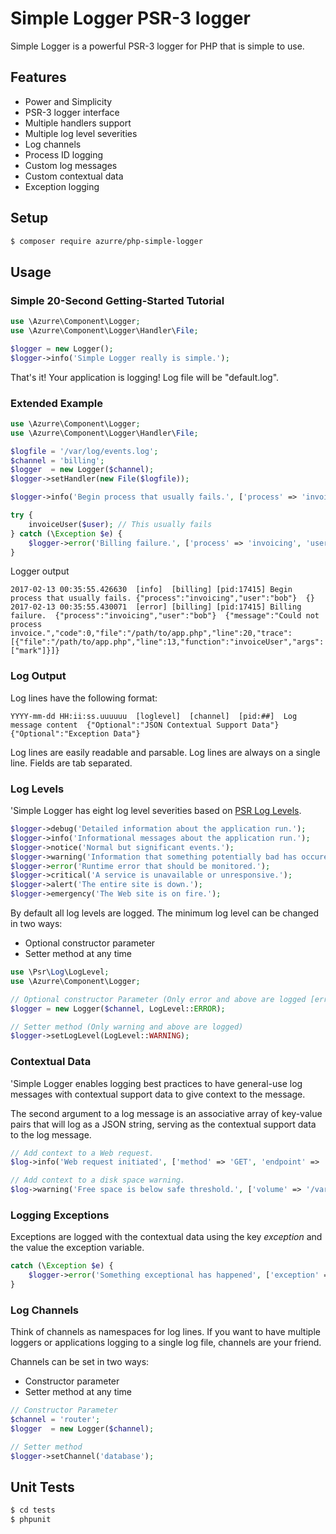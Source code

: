 Simple Logger PSR-3 logger
=====================

Simple Logger is a powerful PSR-3 logger for PHP that is simple to use.

Features
--------

 * Power and Simplicity
 * PSR-3 logger interface
 * Multiple handlers support
 * Multiple log level severities
 * Log channels
 * Process ID logging
 * Custom log messages
 * Custom contextual data
 * Exception logging

Setup
-----

```bash
$ composer require azurre/php-simple-logger
```

Usage
-----

### Simple 20-Second Getting-Started Tutorial
```php
use \Azurre\Component\Logger;
use \Azurre\Component\Logger\Handler\File;

$logger = new Logger();
$logger->info('Simple Logger really is simple.');
```

That's it! Your application is logging! Log file will be "default.log".

### Extended Example
```php
use \Azurre\Component\Logger;
use \Azurre\Component\Logger\Handler\File;

$logfile = '/var/log/events.log';
$channel = 'billing';
$logger  = new Logger($channel);
$logger->setHandler(new File($logfile));

$logger->info('Begin process that usually fails.', ['process' => 'invoicing', 'user' => $user]);

try {
    invoiceUser($user); // This usually fails
} catch (\Exception $e) {
    $logger->error('Billing failure.', ['process' => 'invoicing', 'user' => $user, 'exception' => $e]);
}
```

Logger output
```
2017-02-13 00:35:55.426630  [info]  [billing] [pid:17415] Begin process that usually fails. {"process":"invoicing","user":"bob"}  {}
2017-02-13 00:35:55.430071  [error] [billing] [pid:17415] Billing failure.  {"process":"invoicing","user":"bob"}  {"message":"Could not process invoice.","code":0,"file":"/path/to/app.php","line":20,"trace":[{"file":"/path/to/app.php","line":13,"function":"invoiceUser","args":["mark"]}]}
```

### Log Output
Log lines have the following format:
```
YYYY-mm-dd HH:ii:ss.uuuuuu  [loglevel]  [channel]  [pid:##]  Log message content  {"Optional":"JSON Contextual Support Data"}  {"Optional":"Exception Data"}
```

Log lines are easily readable and parsable. Log lines are always on a single line. Fields are tab separated.

### Log Levels

'Simple Logger has eight log level severities based on [PSR Log Levels](http://www.php-fig.org/psr/psr-3/#psrlogloglevel).

```php
$logger->debug('Detailed information about the application run.');
$logger->info('Informational messages about the application run.');
$logger->notice('Normal but significant events.');
$logger->warning('Information that something potentially bad has occured.');
$logger->error('Runtime error that should be monitored.');
$logger->critical('A service is unavailable or unresponsive.');
$logger->alert('The entire site is down.');
$logger->emergency('The Web site is on fire.');
```

By default all log levels are logged. The minimum log level can be changed in two ways:
 * Optional constructor parameter
 * Setter method at any time

```php
use \Psr\Log\LogLevel;
use \Azurre\Component\Logger;

// Optional constructor Parameter (Only error and above are logged [error, critical, alert, emergency])
$logger = new Logger($channel, LogLevel::ERROR);

// Setter method (Only warning and above are logged)
$logger->setLogLevel(LogLevel::WARNING);
```

### Contextual Data
'Simple Logger enables logging best practices to have general-use log messages with contextual support data to give context to the message.

The second argument to a log message is an associative array of key-value pairs that will log as a JSON string, serving as the contextual support data to the log message.

```php
// Add context to a Web request.
$log->info('Web request initiated', ['method' => 'GET', 'endpoint' => 'user/account', 'queryParameters' => 'id=1234']);

// Add context to a disk space warning.
$log->warning('Free space is below safe threshold.', ['volume' => '/var/log', 'availablePercent' => 4]);
```

### Logging Exceptions
Exceptions are logged with the contextual data using the key *exception* and the value the exception variable.

```php
catch (\Exception $e) {
    $logger->error('Something exceptional has happened', ['exception' => $e]);
}
```

### Log Channels
Think of channels as namespaces for log lines. If you want to have multiple loggers or applications logging to a single log file, channels are your friend.

Channels can be set in two ways:
 * Constructor parameter
 * Setter method at any time

```php
// Constructor Parameter
$channel = 'router';
$logger  = new Logger($channel);

// Setter method
$logger->setChannel('database');
```

Unit Tests
----------

```bash
$ cd tests
$ phpunit
```
